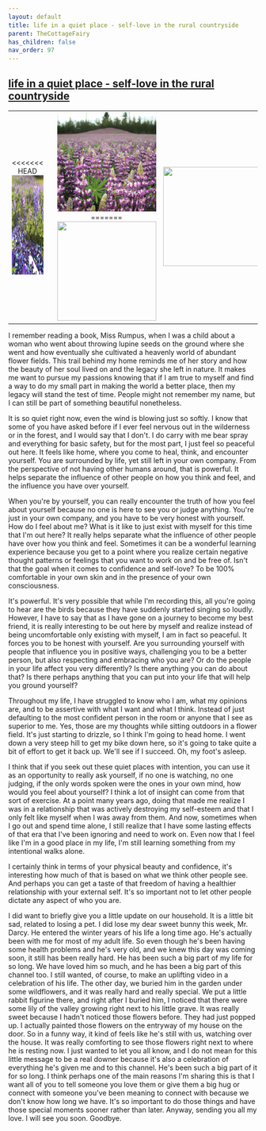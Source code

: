 ```yaml
---
layout: default
title: life in a quiet place - self-love in the rural countryside
parent: TheCottageFairy
has_children: false
nav_order: 97
---
```


## [life in a quiet place - self-love in the rural countryside](https://www.youtube.com/watch?v=YzR8mofGiJE)

<div>
<table align="center">
	<tr>
		<td align="center">
<<<<<<< HEAD
			<img src="../../assets/cottage_fairy_ai_generated_photos/life_in_a_quiet_place_-_self-love_in_the_rural_countryside-[YzR8mofGiJE]/generated_00.png" height="200" width="200"/>
		</td>
		<td align="center">
			<img src="../../assets/cottage_fairy_ai_generated_photos/life_in_a_quiet_place_-_self-love_in_the_rural_countryside-[YzR8mofGiJE]/generated_01.png" height="200" width="200"/>
		</td>
		<td align="center">
			<img src="../../assets/cottage_fairy_ai_generated_photos/life_in_a_quiet_place_-_self-love_in_the_rural_countryside-[YzR8mofGiJE]/generated_02.png" height="200" width="200"/>
=======
			<img src="../../posters/life_in_a_quiet_place_-_self-love_in_the_rural_countryside-[YzR8mofGiJE]/generated_00.png" height="200" width="200"/>
		</td>
		<td align="center">
			<img src="../../posters/life_in_a_quiet_place_-_self-love_in_the_rural_countryside-[YzR8mofGiJE]/generated_01.png" height="200" width="200"/>
		</td>
		<td align="center">
			<img src="../../posters/life_in_a_quiet_place_-_self-love_in_the_rural_countryside-[YzR8mofGiJE]/generated_02.png" height="200" width="200"/>
>>>>>>> ffe52613361410ad9d371a0f80e81de4dd24175f
		</td>
	</tr>
</table>
</div>

I remember reading a book, Miss Rumpus, when I was a child about a woman who went about throwing lupine seeds on the ground where she went and how eventually she cultivated a heavenly world of abundant flower fields. This trail behind my home reminds me of her story and how the beauty of her soul lived on and the legacy she left in nature. It makes me want to pursue my passions knowing that if I am true to myself and find a way to do my small part in making the world a better place, then my legacy will stand the test of time. People might not remember my name, but I can still be part of something beautiful nonetheless.

It is so quiet right now, even the wind is blowing just so softly. I know that some of you have asked before if I ever feel nervous out in the wilderness or in the forest, and I would say that I don't. I do carry with me bear spray and everything for basic safety, but for the most part, I just feel so peaceful out here. It feels like home, where you come to heal, think, and encounter yourself. You are surrounded by life, yet still left in your own company. From the perspective of not having other humans around, that is powerful. It helps separate the influence of other people on how you think and feel, and the influence you have over yourself.

When you're by yourself, you can really encounter the truth of how you feel about yourself because no one is here to see you or judge anything. You're just in your own company, and you have to be very honest with yourself. How do I feel about me? What is it like to just exist with myself for this time that I'm out here? It really helps separate what the influence of other people have over how you think and feel. Sometimes it can be a wonderful learning experience because you get to a point where you realize certain negative thought patterns or feelings that you want to work on and be free of. Isn't that the goal when it comes to confidence and self-love? To be 100% comfortable in your own skin and in the presence of your own consciousness.

It's powerful. It's very possible that while I'm recording this, all you're going to hear are the birds because they have suddenly started singing so loudly. However, I have to say that as I have gone on a journey to become my best friend, it is really interesting to be out here by myself and realize instead of being uncomfortable only existing with myself, I am in fact so peaceful. It forces you to be honest with yourself. Are you surrounding yourself with people that influence you in positive ways, challenging you to be a better person, but also respecting and embracing who you are? Or do the people in your life affect you very differently? Is there anything you can do about that? Is there perhaps anything that you can put into your life that will help you ground yourself?

Throughout my life, I have struggled to know who I am, what my opinions are, and to be assertive with what I want and what I think. Instead of just defaulting to the most confident person in the room or anyone that I see as superior to me. Yes, those are my thoughts while sitting outdoors in a flower field. It's just starting to drizzle, so I think I'm going to head home. I went down a very steep hill to get my bike down here, so it's going to take quite a bit of effort to get it back up. We'll see if I succeed. Oh, my foot's asleep.

I think that if you seek out these quiet places with intention, you can use it as an opportunity to really ask yourself, if no one is watching, no one judging, if the only words spoken were the ones in your own mind, how would you feel about yourself? I think a lot of insight can come from that sort of exercise. At a point many years ago, doing that made me realize I was in a relationship that was actively destroying my self-esteem and that I only felt like myself when I was away from them. And now, sometimes when I go out and spend time alone, I still realize that I have some lasting effects of that era that I've been ignoring and need to work on. Even now that I feel like I'm in a good place in my life, I'm still learning something from my intentional walks alone.

I certainly think in terms of your physical beauty and confidence, it's interesting how much of that is based on what we think other people see. And perhaps you can get a taste of that freedom of having a healthier relationship with your external self. It's so important not to let other people dictate any aspect of who you are.

I did want to briefly give you a little update on our household. It is a little bit sad, related to losing a pet. I did lose my dear sweet bunny this week, Mr. Darcy. He entered the winter years of his life a long time ago. He's actually been with me for most of my adult life. So even though he's been having some health problems and he's very old, and we knew this day was coming soon, it still has been really hard. He has been such a big part of my life for so long. We have loved him so much, and he has been a big part of this channel too. I still wanted, of course, to make an uplifting video in a celebration of his life. The other day, we buried him in the garden under some wildflowers, and it was really hard and really special. We put a little rabbit figurine there, and right after I buried him, I noticed that there were some lily of the valley growing right next to his little grave. It was really sweet because I hadn't noticed those flowers before. They had just popped up. I actually painted those flowers on the entryway of my house on the door. So in a funny way, it kind of feels like he's still with us, watching over the house. It was really comforting to see those flowers right next to where he is resting now. I just wanted to let you all know, and I do not mean for this little message to be a real downer because it's also a celebration of everything he's given me and to this channel. He's been such a big part of it for so long. I think perhaps one of the main reasons I'm sharing this is that I want all of you to tell someone you love them or give them a big hug or connect with someone you've been meaning to connect with because we don't know how long we have. It's so important to do those things and have those special moments sooner rather than later. Anyway, sending you all my love. I will see you soon. Goodbye.